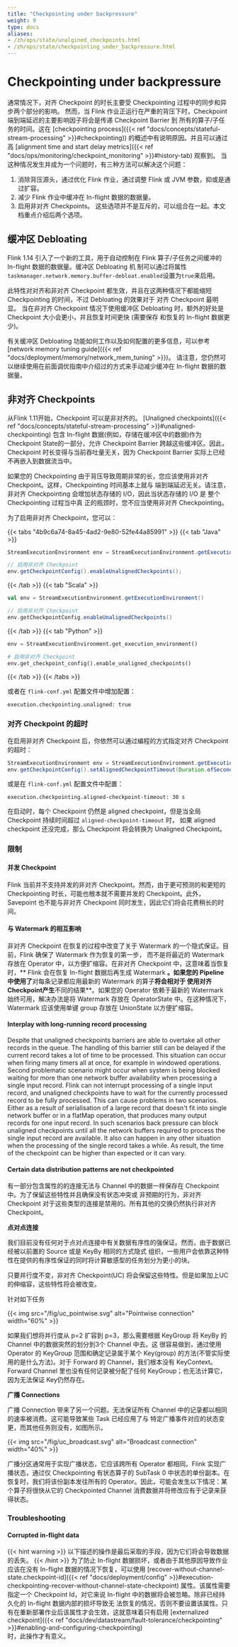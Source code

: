 ```yaml
---
title: "Checkpointing under backpressure"
weight: 9
type: docs
aliases:
- /zh/ops/state/unalgined_checkpoints.html
- /zh/ops/state/checkpointing_under_backpressure.html
---
```

<!--
Licensed to the Apache Software Foundation (ASF) under one
or more contributor license agreements.  See the NOTICE file
distributed with this work for additional information
regarding copyright ownership.  The ASF licenses this file
to you under the Apache License, Version 2.0 (the
"License"); you may not use this file except in compliance
with the License.  You may obtain a copy of the License at

  http://www.apache.org/licenses/LICENSE-2.0

Unless required by applicable law or agreed to in writing,
software distributed under the License is distributed on an
"AS IS" BASIS, WITHOUT WARRANTIES OR CONDITIONS OF ANY
KIND, either express or implied.  See the License for the
specific language governing permissions and limitations
under the License.
-->
# Checkpointing under backpressure

通常情况下，对齐 Checkpoint 的时长主要受 Checkpointing 过程中的同步和异步两个部分的影响。
然而，当 Flink 作业正运行在严重的背压下时，Checkpoint 端到端延迟的主要影响因子将会是传递 Checkpoint Barrier 到
所有的算子/子任务的时间。这在 [checkpointing process]({{< ref "docs/concepts/stateful-stream-processing" >}}#checkpointing))
的概述中有说明原因。并且可以通过高 [alignment time and start delay metrics]({{< ref "docs/ops/monitoring/checkpoint_monitoring" >}}#history-tab) 
观察到。
当这种情况发生并成为一个问题时，有三种方法可以解决这个问题：
1. 消除背压源头，通过优化 Flink 作业，通过调整 Flink 或 JVM 参数，抑或是通过扩容。
2. 减少 Flink 作业中缓冲在 In-flight 数据的数据量。
3. 启用非对齐 Checkpoints。
这些选项并不是互斥的，可以组合在一起。本文档重点介绍后两个选项。

## 缓冲区 Debloating

Flink 1.14 引入了一个新的工具，用于自动控制在 Flink 算子/子任务之间缓冲的 In-flight 数据的数据量。缓冲区 Debloating 机
制可以通过将属性`taskmanager.network.memory.buffer-debloat.enabled`设置为`true`来启用。

此特性对对齐和非对齐 Checkpoint 都生效，并且在这两种情况下都能缩短 Checkpointing 的时间，不过 Debloating 的效果对于
对齐 Checkpoint 最明显。
当在非对齐 Checkpoint 情况下使用缓冲区 Debloating 时，额外的好处是 Checkpoint 大小会更小，并且恢复时间更快 (需要保存
和恢复的 In-flight 数据更少)。

有关缓冲区 Debloating 功能如何工作以及如何配置的更多信息，可以参考 [network memory tuning guide]({{< ref "docs/deployment/memory/network_mem_tuning" >}})。
请注意，您仍然可以继续使用在前面调优指南中介绍过的方式来手动减少缓冲在 In-flight 数据的数据量。

## 非对齐 Checkpoints

从Flink 1.11开始，Checkpoint 可以是非对齐的。
[Unaligned checkpoints]({{< ref "docs/concepts/stateful-stream-processing" >}}#unaligned-checkpointing) 
包含 In-flight 数据(例如，存储在缓冲区中的数据)作为 Checkpoint State的一部分，允许 Checkpoint Barrier 跨越这些缓冲区。因此，
Checkpoint 时长变得与当前吞吐量无关，因为 Checkpoint Barrier 实际上已经不再嵌入到数据流当中。

如果您的 Checkpointing 由于背压导致周期非常的长，您应该使用非对齐 Checkpoint。这样，Checkpointing 时间基本上就与
端到端延迟无关。请注意，非对齐 Checkpointing 会增加状态存储的 I/O，因此当状态存储的 I/O 是 整个 Checkpointing 过程当中真
正的瓶颈时，您不应当使用非对齐 Checkpointing。

为了启用非对齐 Checkpoint，您可以：

{{< tabs "4b9c6a74-8a45-4ad2-9e80-52fe44a85991" >}}
{{< tab "Java" >}}
```java
StreamExecutionEnvironment env = StreamExecutionEnvironment.getExecutionEnvironment();

// 启用非对齐 Checkpoint
env.getCheckpointConfig().enableUnalignedCheckpoints();
```
{{< /tab >}}
{{< tab "Scala" >}}
```scala
val env = StreamExecutionEnvironment.getExecutionEnvironment()

// 启用非对齐 Checkpoint
env.getCheckpointConfig.enableUnalignedCheckpoints()
```
{{< /tab >}}
{{< tab "Python" >}}
```python
env = StreamExecutionEnvironment.get_execution_environment()

# 启用非对齐 Checkpoint
env.get_checkpoint_config().enable_unaligned_checkpoints()
```
{{< /tab >}}
{{< /tabs >}}

或者在 `flink-conf.yml` 配置文件中增加配置：

```
execution.checkpointing.unaligned: true
```

### 对齐 Checkpoint 的超时

在启用非对齐 Checkpoint 后，你依然可以通过编程的方式指定对齐 Checkpoint 的超时：

```java
StreamExecutionEnvironment env = StreamExecutionEnvironment.getExecutionEnvironment();
env.getCheckpointConfig().setAlignedCheckpointTimeout(Duration.ofSeconds(30));
```

或是在 `flink-conf.yml` 配置文件中配置：

```
execution.checkpointing.aligned-checkpoint-timeout: 30 s
```

在启动时，每个 Checkpoint 仍然是 aligned checkpoint，但是当全局 Checkpoint 持续时间超过
`aligned-checkpoint-timeout` 时， 如果 aligned checkpoint 还没完成，那么 Checkpoint 将会转换为 Unaligned Checkpoint。

### 限制

#### 并发 Checkpoint

Flink 当前并不支持并发的非对齐 Checkpoint。然而，由于更可预测的和更短的 Checkpointing 时长，可能也根本就不需要并发的
Checkpoint。此外，Savepoint 也不能与非对齐 Checkpoint 同时发生，因此它们将会花费稍长的时间。

#### 与 Watermark 的相互影响

非对齐 Checkpoint 在恢复的过程中改变了关于 Watermark 的一个隐式保证。目前，Flink 确保了 Watermark 作为恢复的第一步，
而不是将最近的 Watermark 存放在 Operator 中，以方便扩缩容。在非对齐 Checkpoint 中，这意味着当恢复时，** Flink 会在恢复
In-flight 数据后再生成 Watermark **。如果您的 Pipeline 中使用了**对每条记录都应用最新的 Watermark 的算子**将会相对于
使用对齐 Checkpoint产生**不同的结果**。如果您的 Operator 依赖于最新的 Watermark 始终可用，解决办法是将 Watermark 
存放在 OperatorState 中。在这种情况下，Watermark 应该使用单键 group 存放在 UnionState 以方便扩缩容。

#### Interplay with long-running record processing

Despite that unaligned checkpoints barriers are able to overtake all other records in the queue.
The handling of this barrier still can be delayed if the current record takes a lot of time to be processed.
This situation can occur when firing many timers all at once, for example in windowed operations.
Second problematic scenario might occur when system is being blocked waiting for more than one
network buffer availability when processing a single input record. Flink can not interrupt processing of
a single input record, and unaligned checkpoints have to wait for the currently processed record to be
fully processed. This can cause problems in two scenarios. Either as a result of serialisation of a large
record that doesn't fit into single network buffer or in a flatMap operation, that produces many output
records for one input record. In such scenarios back pressure can block unaligned checkpoints until all
the network buffers required to process the single input record are available.
It also can happen in any other situation when the processing of the single record takes a while.
As result, the time of the checkpoint can be higher than expected or it can vary.

#### Certain data distribution patterns are not checkpointed

有一部分包含属性的的连接无法与 Channel 中的数据一样保存在 Checkpoint 中。为了保留这些特性并且确保没有状态冲突或
非预期的行为，非对齐 Checkpoint 对于这些类型的连接是禁用的。所有其他的交换仍然执行非对齐 Checkpoint。

**点对点连接**

我们目前没有任何对于点对点连接中有关数据有序性的强保证。然而，由于数据已经被以前置的 Source 或是 KeyBy 相同的方式隐式
组织，一些用户会依靠这种特性在提供的有序性保证的同时将计算敏感型的任务划分为更小的块。

只要并行度不变，非对齐 Checkpoint(UC) 将会保留这些特性。但是如果加上UC的伸缩容，这些特性将会被改变。

针对如下任务

{{< img src="/fig/uc_pointwise.svg" alt="Pointwise connection" width="60%" >}}

如果我们想将并行度从 p=2 扩容到 p=3，那么需要根据 KeyGroup 将 KeyBy 的 Channel 中的数据突然的划分到3个 Channel 中去。这
很容易做到，通过使用 Operator 的 KeyGroup 范围和确定记录属于某个 Key(group) 的方法(不管实际使用的是什么方法)。对于 Forward 
的 Channel，我们根本没有 KeyContext。Forward Channel 里也没有任何记录被分配了任何 KeyGroup；也无法计算它，因为无法保证
Key仍然存在。

**广播 Connections**

广播 Connection 带来了另一个问题。无法保证所有 Channel 中的记录都以相同的速率被消费。这可能导致某些 Task 已经应用了与
特定广播事件对应的状态变更，而其他任务则没有，如图所示。

{{< img src="/fig/uc_broadcast.svg" alt="Broadcast connection" width="40%" >}}

广播分区通常用于实现广播状态，它应该跨所有 Operator 都相同。Flink 实现广播状态，通过仅 Checkpointing 有状态算子的 SubTask 0
中状态的单份副本。在恢复时，我们将该份副本发往所有的 Operator。因此，可能会发生以下情况：某个算子将很快从它的 Checkpointed Channel 
消费数据并将修改应有于记录来获得状态。


### Troubleshooting

#### Corrupted in-flight data
{{< hint warning >}}
以下描述的操作是最后采取的手段，因为它们将会导致数据的丢失。
{{< /hint >}}
为了防止 In-flight 数据损坏，或者由于其他原因导致作业应该在没有 In-flight 数据的情况下恢复，可以使用
[recover-without-channel-state.checkpoint-id]({{< ref "docs/deployment/config" >}}#execution-checkpointing-recover-without-channel-state-checkpoint)
属性。该属性需要指定一个 Checkpoint Id，对它来说 In-flight 中的数据将会被忽略。除非已经持久化的 In-flight 数据内部的损坏导致无
法恢复的情况，否则不要设置该属性。只有在重新部署作业后该属性才会生效，这就意味着只有启用 [externalized checkpoint]({{< ref "docs/dev/datastream/fault-tolerance/checkpointing" >}}#enabling-and-configuring-checkpointing)  
时，此操作才有意义。
